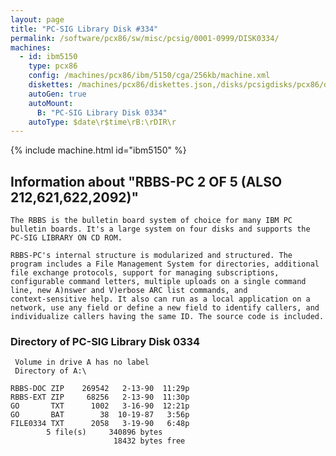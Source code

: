 ```yaml
---
layout: page
title: "PC-SIG Library Disk #334"
permalink: /software/pcx86/sw/misc/pcsig/0001-0999/DISK0334/
machines:
  - id: ibm5150
    type: pcx86
    config: /machines/pcx86/ibm/5150/cga/256kb/machine.xml
    diskettes: /machines/pcx86/diskettes.json,/disks/pcsigdisks/pcx86/diskettes.json
    autoGen: true
    autoMount:
      B: "PC-SIG Library Disk 0334"
    autoType: $date\r$time\rB:\rDIR\r
---
```


{% include machine.html id="ibm5150" %}

## Information about "RBBS-PC 2 OF 5 (ALSO 212,621,622,2092)"

    The RBBS is the bulletin board system of choice for many IBM PC
    bulletin boards. It's a large system on four disks and supports the
    PC-SIG LIBRARY ON CD ROM.
    
    RBBS-PC's internal structure is modularized and structured. The
    program includes a File Management System for directories, additional
    file exchange protocols, support for managing subscriptions,
    configurable command letters, multiple uploads on a single command
    line, new A)nswer and V)erbose ARC list commands, and
    context-sensitive help. It also can run as a local application on a
    network, use any field or define a new field to identify callers, and
    individualize callers having the same ID. The source code is included.

### Directory of PC-SIG Library Disk 0334

     Volume in drive A has no label
     Directory of A:\

    RBBS-DOC ZIP    269542   2-13-90  11:29p
    RBBS-EXT ZIP     68256   2-13-90  11:30p
    GO       TXT      1002   3-16-90  12:21p
    GO       BAT        38  10-19-87   3:56p
    FILE0334 TXT      2058   3-19-90   6:48p
            5 file(s)     340896 bytes
                           18432 bytes free
